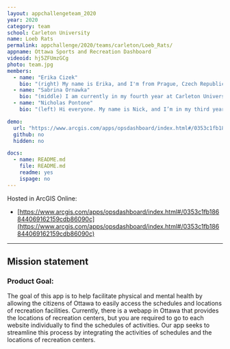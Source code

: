 ```yaml
---
layout: appchallengeteam_2020
year: 2020
category: team
school: Carleton University
name: Loeb Rats
permalink: appchallenge/2020/teams/carleton/Loeb_Rats/
appname: Ottawa Sports and Recreation Dashboard
videoid: hj5ZFUmzGCg
photo: team.jpg
members:
  - name: "Erika Cizek"
    bio: "(right) My name is Erika, and I'm from Prague, Czech Republic. I'm currently in my third year in Human Geography with a minor in Geomatics at Carleton University. I'm currently beginning research for my Honours Thesis which will focus on issues surrounding affordable housing in rural areas around Ottawa."
  - name: "Sabrina Ornawka"
    bio: "(middle) I am currently in my fourth year at Carleton University, where I am studying Geomatics, with a minor in Urban Studies. I have a passion for spatial data analytics, development and map-making! My favourite part about geomatics is having people with different backgrounds, knowledge, and specialties, come together in collaboration to use GIS for a variety of purposes and applications. When I'm not in class, at work, or in the GIS lab, I'm most likely somewhere outdoors or hanging out with my friends!"
  - name: "Nicholas Pontone"
    bio: "(left) Hi everyone. My name is Nick, and I’m in my third year of Geomatics at Carleton University. My areas of interest when it comes to geomatics and geography are spatial data science, remote sensing, and the cryosphere. This was my first year as an ECCE student associate. Participating in the app challenge was an exciting challenge that gave us the opportunity to push our skillset to its limits."

demo:
  url: "https://www.arcgis.com/apps/opsdashboard/index.html#/0353c1fb186844069162159cdb86090c"
  github: no
  hidden: no

docs:
  - name: README.md
    file: README.md
    readme: yes
    ispage: no
---
```


Hosted in ArcGIS Online:

- [https://www.arcgis.com/apps/opsdashboard/index.html#/0353c1fb186844069162159cdb86090c](https://www.arcgis.com/apps/opsdashboard/index.html#/0353c1fb186844069162159cdb86090c)

---

## Mission statement

### Product Goal: 
The goal of this app is to help facilitate physical and mental health by allowing the citizens of
Ottawa to easily access the schedules and locations of recreation facilities. Currently, there is a
webapp in Ottawa that provides the locations of recreation centers, but you are required to go to
each website individually to find the schedules of activities. Our app seeks to streamline this
process by integrating the activities of schedules and the locations of recreation centers.